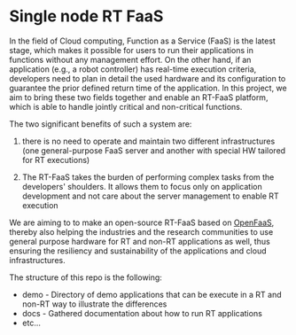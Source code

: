 # Single node RT FaaS

In the field of Cloud computing, Function as a Service (FaaS) is the latest stage, which makes it possible for users to run their applications in functions without any management effort. On the other hand, if an application (e.g., a robot controller) has real-time execution criteria, developers need to plan in detail the used hardware and its configuration to guarantee the prior defined return time of the application. In this project, we aim to bring these two fields together and enable an RT-FaaS platform, which is able to handle jointly critical and non-critical functions. 

The two significant benefits of such a system are: 
1) there is no need to operate and maintain two different infrastructures (one general-purpose FaaS server and another with special HW tailored for RT executions) 

2) The RT-FaaS takes the burden of performing complex tasks from the developers' shoulders. It allows them to focus only on application development and not care about the server management to enable RT execution

We are aiming to to make an open-source RT-FaaS based on [OpenFaaS](https://www.openfaas.com/), thereby also helping the industries and the research communities to use general purpose hardware for RT and non-RT applications as well, thus ensuring the resiliency and sustainability of the applications and cloud infrastructures.

The structure of this repo is the following:

- demo - Directory of demo applications that can be execute in a RT and non-RT way to illustrate the differences
- docs - Gathered documentation about how to run RT applications
- etc...
